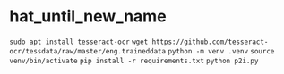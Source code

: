 # hat_until_new_name

`sudo apt install tesseract-ocr`
`wget https://github.com/tesseract-ocr/tessdata/raw/master/eng.traineddata`
`python -m venv .venv`
`source venv/bin/activate`
`pip install -r requirements.txt`
`python p2i.py`
